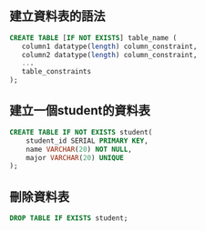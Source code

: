 ## 建立資料表的語法

```sql
CREATE TABLE [IF NOT EXISTS] table_name (
   column1 datatype(length) column_constraint,
   column2 datatype(length) column_constraint,
   ...
   table_constraints
);
```
## 建立一個student的資料表

```sql
CREATE TABLE IF NOT EXISTS student(
    student_id SERIAL PRIMARY KEY,
    name VARCHAR(20) NOT NULL,
    major VARCHAR(20) UNIQUE
);
```
## 刪除資料表
```sql
DROP TABLE IF EXISTS student;
```